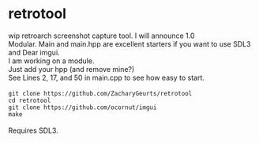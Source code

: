# retrotool
wip retroarch screenshot capture tool. I will announce 1.0<BR />
Modular. Main and main.hpp are excellent starters if you want to use SDL3 and Dear imgui.<BR />
I am working on a module.<BR />
Just add your hpp (and remove mine?)<BR />
See Lines 2, 17, and 50 in main.cpp to see how easy to start.<BR />
<BR />
`git clone https://github.com/ZacharyGeurts/retrotool`<BR />
`cd retrotool`<BR />
`git clone https://github.com/ocornut/imgui`<BR />
`make`<BR />
<BR />
Requires SDL3.
